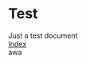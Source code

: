 # Test
Just a test document<br/>
[Index](https://kira-pgr.github.io/Test/test.html "Test")<br/>
awa
